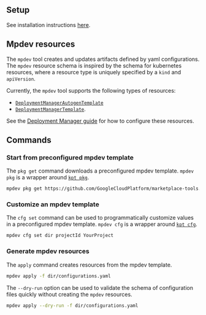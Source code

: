 ## Setup

See installation instructions [here](../README.md).

## Mpdev resources

The `mpdev` tool creates and updates artifacts defined by yaml configurations. The `mpdev` resource schema
is inspired by the schema for kubernetes resources, where a resource type is
uniquely specified by a `kind` and `apiVersion`.

Currently, the `mpdev` tool supports the following types of resources:
* [`DeploymentManagerAutogenTemplate`](https://pkg.go.dev/github.com/GoogleCloudPlatform/marketplace-tools/mpdev/internal/apply?tab=doc#DeploymentManagerAutogenTemplate)
* [`DeploymentManagerTemplate`](https://pkg.go.dev/github.com/GoogleCloudPlatform/marketplace-tools/mpdev/internal/apply?tab=doc#DeploymentManagerTemplate).

See the 
[Deployment Manager guide](./deployment-manager-guide.md) for how to configure
these resources.

## Commands

### Start from preconfigured mpdev template

The `pkg get` command downloads a preconfigured mpdev template. `mpdev pkg` is
a wrapper around 
[`kpt pkg`](https://googlecontainertools.github.io/kpt/reference/pkg/get).

```bash
mpdev pkg get https://github.com/GoogleCloudPlatform/marketplace-tools.git/examples/deployment-manager/autogen/singlevm dir
```

### Customize an mpdev template

The `cfg set` command can be used to programmatically customize values in a
preconfigured mpdev template.
`mpdev cfg` is a wrapper around
[`kpt cfg`](https://googlecontainertools.github.io/kpt/reference/cfg/set).

```bash
mpdev cfg set dir projectId YourProject
```

### Generate mpdev resources

The `apply` command creates resources from the mpdev template.

```bash
mpdev apply -f dir/configurations.yaml
```

The `--dry-run` option can be used to validate the schema of configuration files
quickly without creating the `mpdev` resources.

```bash
mpdev apply --dry-run -f dir/configurations.yaml
```
